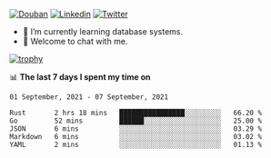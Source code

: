 
<p align="left">
<a href="https://www.douban.com/people/ixxchan"><img src="https://img.shields.io/badge/@ixxchan-007722?style=flat&logo=Douban&logoColor=white" alt="Douban" /></a> 
<a href="https://www.linkedin.com/in/xxchan/?locale=en_US"><img src="https://img.shields.io/badge/@xxchan-0073b1?style=flat&logo=LinkedIn&logoColor=white" alt="Linkedin" /></a> 
<a href="https://twitter.com/yayale_umi"><img src="https://img.shields.io/badge/@yayale__umi-1DA1F2?style=flat&logo=Twitter&logoColor=white" alt="Twitter"/></a>
</p>

- 🌱 I’m currently learning database systems.
- 💬 Welcome to chat with me.


[![trophy](https://github-profile-trophy.vercel.app/?username=xxchan&theme=flat&column=7)](https://github.com/xxchan)


📊 **The last 7 days I spent my time on** 

<!--START_SECTION:waka-->
```text
01 September, 2021 - 07 September, 2021

Rust       2 hrs 18 mins   ████████████████░░░░░░░░░   66.20 % 
Go         52 mins         ██████░░░░░░░░░░░░░░░░░░░   25.00 % 
JSON       6 mins          ░░░░░░░░░░░░░░░░░░░░░░░░░   03.29 % 
Markdown   6 mins          ░░░░░░░░░░░░░░░░░░░░░░░░░   03.02 % 
YAML       2 mins          ░░░░░░░░░░░░░░░░░░░░░░░░░   01.13 %
```
<!--END_SECTION:waka-->

<!--
**xxchan/xxchan** is a ✨ _special_ ✨ repository because its `README.md` (this file) appears on your GitHub profile.

Here are some ideas to get you started:

- 🔭 I’m currently working on ...
- 🌱 I’m currently learning ...
- 👯 I’m looking to collaborate on ...
- 🤔 I’m looking for help with ...
- 💬 Ask me about ...
- 📫 How to reach me: ...
- 😄 Pronouns: ...
- ⚡ Fun fact: ...
-->
